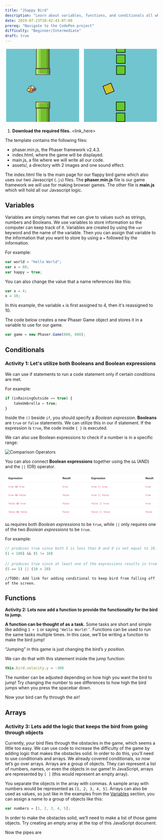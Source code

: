 ```yaml
---
title: "JSappy Bird"
description: "Learn about variables, functions, and conditionals all while building a flappy bird clone."
date: 2019-07-23T10:42:43-07:00
prereq: "Navigate to the CodePen project"
difficulty: "Beginner/Intermediate"
draft: true
---
```


![alt text](resources/_gen/images/flappy.png "JSappyBird")

1. **Download the required files.** <link_here>

The template contains the following files:  

- phaser.min.js, the Phaser framework v2.4.3. 
- index.html, where the game will be displayed. 
- main.js, a file where we will write all our code. 
- assets/, a directory with 2 images and one sound effect. 

The index.html file is the main page for our flappy bird game which also uses our two Javascript (`.js`) files. The **phaser.min.js** file is our game framework we will use for making browser games. The other file is **main.js** which will hold all our Javascript logic.  

## Variables

Variables are simply names that we can give to values such as strings, numbers and Booleans. We use variables to store information so the computer can keep track of it. Variables are created by using the `var` keyword and the name of the variable. Then you can assign that variable to the information that you want to store by using a `=` followed by the information.

For example:

```js
var world = "Hello World";  
var x = 88;
var happy = true;  
```

You can also change the value that a name references like this:

```js
var x = 4;
x = 10;
```

In this example, the variable `x` is first assigned to 4, then it's reassigned to 10.

The code below creates a new Phaser Game object and stores it in a variable to use for our game.  

```js
var game = new Phaser.Game(800, 600);
```

## Conditionals

### Activity 1: Let's utilize both Booleans and Boolean expressions

We can use if statements to run a code statement only if certain conditions are met.

For example:

```js
if (isRainingOutside == true) {
    takeUmbrella = true;
}
```

Inside the `()` beside `if`, you should specify a *Boolean expression*. **Booleans** are `true` or `false` statements. We can utilize this in our if statement. If the expression is `true`, the code inside `{ }` is executed.

We can also use Boolean expressions to check if a number is in a specific range:

![Comparison Operators](https://imgur.com/F9gGHiI.png)

You can also connect **Boolean expressions** together using the `&&` (AND) and the `||` (OR) operator.

![alt text](resources/_gen/images/statements.png "statements")

`&&` requires both *Boolean expressions* to be `true`, while `||` only requires one of the two *Boolean expressions* to be `true`.  

For example:

```js
// produces true since both 5 is less than 8 and 9 is not equal to 10.
(1 < 100) && (5 != 10) 

// produces true since at least one of the expressions results in true
(5 == 5) || (10 > 20)
```

```text
//TODO: Add link for adding conditional to keep bird from falling off of the screen.
```

## Functions  

**Activity 2: Lets now add a function to provide the functionality for the bird to jump.**

**A function can be thought of as a task.** Some tasks are short and simple like adding `1 + 1` or saying `‘Hello World!’`. Functions can be used to run the same tasks multiple times. In this case, we’ll be writing a function to make the bird jump!  

“Jumping” in this game is just changing the bird’s *y position*.  

We can do that with this statement inside the jump function:  

```js
this.bird.velocity.y = -300
```

The number can be adjusted depending on how high you want the bird to jump! Try changing the number to see differences to how high the bird jumps when you press the spacebar down.

Now your bird can fly through the air!

## Arrays

### Activity 3: Lets add the logic that keeps the bird from going through objects

Currently, your bird flies through the obstacles in the game, which seems a little too easy. We can use code to increase the difficulty of the game by adding logic that makes the obstacles solid. In order to do this, you’ll need to use conditionals and arrays. We already covered conditionals, so now let’s go over arrays.
Arrays are a group of objects. They can represent a list of numbers, names, or even the objects in our game! In JavaScript, arrays are represented by `[ ]` (this would represent an empty array).

You separate the objects in the array with commas. A sample array with numbers would be represented as `[1, 2, 3, 4, 5]`.
Arrays can also be used as values, so just like in the examples from the [Variables](#Variables) section, you can assign a name to a group of objects like this:

```js
var numbers = [1, 2, 3, 4, 5];
```
In order to make the obstacles solid, we’ll need to make a list of those game objects. Try creating an empty array at the top of this JavaScript document.

Now the pipes are 
